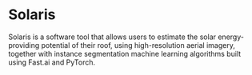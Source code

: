 # Solaris
Solaris is a software tool that allows users to estimate the solar energy-providing potential of their roof, using high-resolution aerial imagery, together with instance segmentation machine learning algorithms built using Fast.ai and PyTorch.
